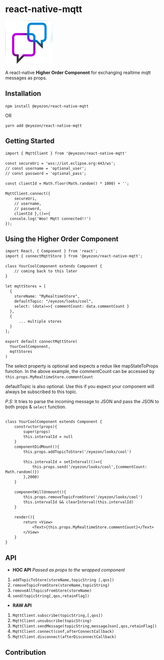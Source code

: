 # react-native-mqtt

<img src="logo.png" width="150px" alt="logo">

A react-native **Higher Order Component** for exchanging realtime mqtt messages as props. 

## Installation

`npm install @eyezon/react-native-mqtt`

OR

`yarn add @eyezon/react-native-mqtt`

## Getting Started

```
import { MqttClient } from '@eyezon/react-native-mqtt'

const secureUri = 'wss://iot.eclipse.org:443/ws';
// const username = 'optional_user'; 
// const password = 'optional_pass';

const clientId = Math.floor(Math.random() * 1000) + '';

MqttClient.connect({ 
    secureUri, 
    // username, 
    // password, 
    clientId },()=>{
  console.log('Woo! Mqtt connected!!')
});
```

## Using the Higher Order Component
```
import React, { Component } from 'react';
import { connectMqttStore } from '@eyezon/react-native-mqtt';

class YourCoolComponent extends Component {
    // coming back to this later
}

let mqttStores = [
  {
    storeName: "MyRealtimeStore",
    defaultTopic: "/eyezon/looks/cool",
    select: (data)=>{ commentCount: data.commentCount }
  },
  {
      ... multiple stores
  }
];

export default connectMqttStore(
  YourCoolComponent,
  mqttStores
)

```
The select property is optional and expects a redux like mapStateToProps function. In the above example, the commentCount can be accessed by `this.props.MyRealtimeStore.commentCount`

defaultTopic is also optional. Use this if you expect your component will always be subscribed to this topic.

*P.S:* It tries to parse the incoming message to JSON and pass the JSON to both props & `select` function.

```

class YourCoolComponent extends Component {
    constructor(props){
        super(props)
        this.intervalId = null
    }
    componentDidMount(){
        this.props.addTopicToStore('/eyezon/looks/cool')

        this.intervalId = setInterval(()=>{
            this.props.send('/eyezon/looks/cool',{commentCount: Math.random()})
        },2000)
    }

    componentWillUnmount(){
        this.props.removeTopicFromStore('/eyezon/looks/cool')
        this.intervalId && clearInterval(this.intervalId)
    }

    render(){
        return <View> 
            <Text>{this.props.MyRealtimeStore.commentCount}</Text>
        </View>
    }
}

```
## API
- **HOC API**
_Passed as props to the wrapped component_

1. `addTopicToStore(storeName,topicString [,qos])`
2. `removeTopicFromStore(storeName,topicString)`
3. `removeAllTopicsFromStore(storeName)`
4. `send(topicString[,qos,retainFlag])`

- **RAW API**

1. `MqttClient.subscribe(topicString,[,qos])`
2. `MqttClient.unsubscribe(topicString)`
3. `MqttClient.sendMessage(topicString,messageJson[,qos,retainFlag])`
4. `MqttClient.connect(conf,afterConnectCallback)`
5. `MqttClient.disconnect(afterDisconnectCallback)`

## Contribution

